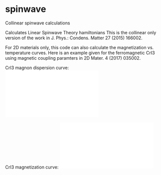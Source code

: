 # spinwave
Collinear spinwave calculations

Calculates Linear Spinwave Theory hamiltonians
This is the collinear only version of the work in J. Phys.: Condens. Matter 27 (2015) 166002.

For 2D materials only, this code can also calculate the magnetization vs. temperature curves. 
Here is an example given for the ferromagnetic CrI3 using magnetic coupling paramters in 2D Mater. 4 (2017) 035002.

CrI3 magnon dispersion curve:
![magnon](/examples/cri3/band_line.pdf)

CrI3 magnetization curve:
![magnetization](/examples/cri3/CrI3_magnetization.pdf)

